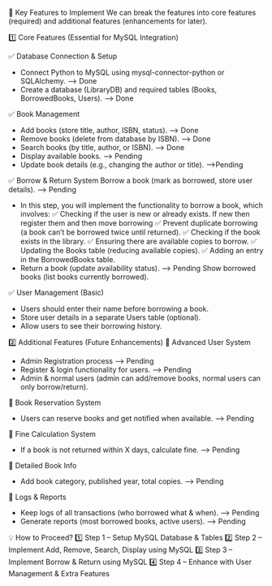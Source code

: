📌 Key Features to Implement
We can break the features into core features (required) and additional features (enhancements for later).

1️⃣ Core Features (Essential for MySQL Integration)

✅ Database Connection & Setup
- Connect Python to MySQL using mysql-connector-python or SQLAlchemy. --> Done
- Create a database (LibraryDB) and required tables (Books, BorrowedBooks, Users). --> Done

✅ Book Management
- Add books (store title, author, ISBN, status). --> Done
- Remove books (delete from database by ISBN). --> Done
- Search books (by title, author, or ISBN). --> Done
- Display available books. --> Pending
- Update book details (e.g., changing the author or title). -->Pending

✅ Borrow & Return System
Borrow a book (mark as borrowed, store user details). --> Pending
- In this step, you will implement the functionality to borrow a book, which involves:
    ✅ Checking if the user is new or already exists. If new then register them and then move borrowing
    ✅ Prevent duplicate borrowing (a book can’t be borrowed twice until returned).
    ✅ Checking if the book exists in the library.
    ✅ Ensuring there are available copies to borrow.
    ✅ Updating the Books table (reducing available copies).
    ✅ Adding an entry in the BorrowedBooks table.
- Return a book (update availability status). --> Pending
 Show borrowed books (list books currently borrowed).

✅ User Management (Basic)
- Users should enter their name before borrowing a book.
- Store user details in a separate Users table (optional).
- Allow users to see their borrowing history.

2️⃣ Additional Features (Future Enhancements)
🚀 Advanced User System
- Admin Registration process --> Pending
- Register & login functionality for users. --> Pending
- Admin & normal users (admin can add/remove books, normal users can only borrow/return).

🚀 Book Reservation System
- Users can reserve books and get notified when available. --> Pending

🚀 Fine Calculation System
- If a book is not returned within X days, calculate fine. --> Pending

🚀 Detailed Book Info
- Add book category, published year, total copies. --> Pending

🚀 Logs & Reports
- Keep logs of all transactions (who borrowed what & when). --> Pending
- Generate reports (most borrowed books, active users). --> Pending

💡 How to Proceed?
1️⃣ Step 1 – Setup MySQL Database & Tables
2️⃣ Step 2 – Implement Add, Remove, Search, Display using MySQL
3️⃣ Step 3 – Implement Borrow & Return using MySQL
4️⃣ Step 4 – Enhance with User Management & Extra Features